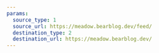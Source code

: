 ```yaml
---
params:
  source_type: 1
  source_url: https://meadow.bearblog.dev/feed/
  destination_type: 2
  destination_url: https://meadow.bearblog.dev/
---
```


